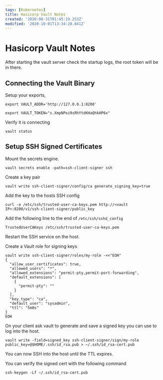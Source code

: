 ```yaml
---
tags: [Kubernetes]
title: Hasicorp Vault Notes
created: '2020-08-31T01:45:19.253Z'
modified: '2020-10-01T13:34:28.841Z'
---
```


# Hasicorp Vault Notes

After starting the vault server check the startup logs,  the root token will be in there. 

## Connecting the Vault Binary

Setup your exports,
```
export VAULT_ADDR='http://127.0.0.1:8200'
```

```
export VAULT_TOKEN="s.XmpNPoi9sRhYtdKHaQhkHP6x"
```

Verify it is connecting
```
vault status
```

## Setup SSH Signed Certificates

Mount the secrets engine.
```
vault secrets enable -path=ssh-client-signer ssh
```

Create a key pair
```
vault write ssh-client-signer/config/ca generate_signing_key=true
```

Add the key to the hosts SSH config

```
curl -o /etc/ssh/trusted-user-ca-keys.pem http://<vault IP>:8200/v1/ssh-client-signer/public_key
```

Add the following line to the end of `/etc/ssh/sshd_config`

```
TrustedUserCAKeys /etc/ssh/trusted-user-ca-keys.pem
```

Restart the SSH service on the host. 


Create a Vault role for signing keys

```
vault write ssh-client-signer/roles/my-role -<<"EOH"
{
  "allow_user_certificates": true,
  "allowed_users": "*",
  "allowed_extensions": "permit-pty,permit-port-forwarding",
  "default_extensions": [
    {
      "permit-pty": ""
    }
  ],
  "key_type": "ca",
  "default_user": "sysadmin",
  "ttl": "5m0s"
}
EOH
```

On your client ask vault to generate and save a signed key you can use to log into the host. 

```
vault write -field=signed_key ssh-client-signer/sign/my-role public_key=@$HOME/.ssh/id_rsa.pub > ~/.ssh/id_rsa-cert.pub
```

You can now SSH into the host until the TTL expires. 

You can verify the signed cert with the following command

```
ssh-keygen -Lf ~/.ssh/id_rsa-cert.pub
```

